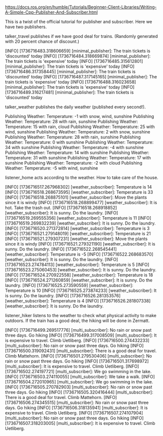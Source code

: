 https://docs.ros.org/en/humble/Tutorials/Beginner-Client-Libraries/Writing-A-Simple-Cpp-Publisher-And-Subscriber.html

This is a twist of the official tutorial for publisher and subscriber.
Here we have two publishers. 

talker_travel publishes if we have good deal for trains. (Randomly generated with 20 percent chance of discount.)

[INFO] [1736716483.318606659] [minimal_publisher]: The train tickets is 'discounted' today
[INFO] [1736716484.318669874] [minimal_publisher]: The train tickets is 'expensive' today
[INFO] [1736716485.315612801] [minimal_publisher]: The train tickets is 'expensive' today
[INFO] [1736716486.317358445] [minimal_publisher]: The train tickets is 'discounted' today
[INFO] [1736716487.317145165] [minimal_publisher]: The train tickets is 'expensive' today
[INFO] [1736716488.316023658] [minimal_publisher]: The train tickets is 'expensive' today
[INFO] [1736716489.316217481] [minimal_publisher]: The train tickets is 'discounted' today

talker_weather publishes the daily weather (published every second!). 

Publishing Weather: Temperature: -1 with snow, wind, sunshine 
Publishing Weather: Temperature: 28 with rain, sunshine 
Publishing Weather: Temperature: 15 with rain, cloud 
Publishing Weather: Temperature: 25 with wind, sunshine 
Publishing Weather: Temperature: 2 with snow, sunshine 
Publishing Weather: Temperature: 28 with rain, sunshine 
Publishing Weather: Temperature: 0 with sunshine 
Publishing Weather: Temperature: 34 with sunshine 
Publishing Weather: Temperature: -4 with sunshine 
Publishing Weather: Temperature: 14 with sunshine 
Publishing Weather: Temperature: 31 with sunshine 
Publishing Weather: Temperature: 17 with sunshine 
Publishing Weather: Temperature: -2 with cloud 
Publishing Weather: Temperature: -5 with wind, sunshine 

listener_home acts according to the weather. How to take care of the house.

[INFO] [1736716517.267968302] [weather_subscriber]: Temperature is 14
[INFO] [1736716518.268673595] [weather_subscriber]: Temperature is 33
[INFO] [1736716518.268875101] [weather_subscriber]: Move the plants since it is windy
[INFO] [1736716518.268899477] [weather_subscriber]: It is hot. Take the trash out.
[INFO] [1736716518.268918852] [weather_subscriber]: It is sunny. Do the laundry.
[INFO] [1736716519.269555356] [weather_subscriber]: Temperature is 11
[INFO] [1736716519.269832239] [weather_subscriber]: It is sunny. Do the laundry.
[INFO] [1736716520.271372814] [weather_subscriber]: Temperature is 3
[INFO] [1736716521.279148019] [weather_subscriber]: Temperature is 21
[INFO] [1736716521.279307231] [weather_subscriber]: Move the plants since it is windy
[INFO] [1736716521.279321190] [weather_subscriber]: It is sunny. Do the laundry.
[INFO] [1736716522.268545441] [weather_subscriber]: Temperature is -5
[INFO] [1736716522.268683570] [weather_subscriber]: It is sunny. Do the laundry.
[INFO] [1736716523.274784113] [weather_subscriber]: Temperature is 5
[INFO] [1736716523.275060453] [weather_subscriber]: It is sunny. Do the laundry.
[INFO] [1736716524.270922558] [weather_subscriber]: Temperature is 18
[INFO] [1736716524.271260859] [weather_subscriber]: It is sunny. Do the laundry.
[INFO] [1736716525.273590559] [weather_subscriber]: Temperature is 10
[INFO] [1736716525.273874233] [weather_subscriber]: It is sunny. Do the laundry.
[INFO] [1736716526.281353576] [weather_subscriber]: Temperature is 4
[INFO] [1736716526.281807338] [weather_subscriber]: It is sunny. Do the laundry.

listener_hiker listens to the weather to check what physical activity to make outdoors. If the train has a good deal, the hiking will be done in Zermatt.

[INFO] [1736716499.269517776] [multi_subscriber]: No rain or snow past three days. Go hiking
[INFO] [1736716499.317008509] [multi_subscriber]: It is expensive to travel. Climb Uetliberg.
[INFO] [1736716500.274432233] [multi_subscriber]: No rain or snow past three days. Go hiking
[INFO] [1736716500.319092431] [multi_subscriber]: There is a good deal for travel. Climb Mattehorn.
[INFO] [1736716501.279530406] [multi_subscriber]: No rain or snow past three days. Go hiking
[INFO] [1736716501.317698972] [multi_subscriber]: It is expensive to travel. Climb Uetliberg.
[INFO] [1736716502.274197721] [multi_subscriber]: We go swimming in the lake.
[INFO] [1736716503.274110055] [multi_subscriber]: We take a walk.
[INFO] [1736716504.272010965] [multi_subscriber]: We go swimming in the lake.
[INFO] [1736716505.270782903] [multi_subscriber]: No rain or snow past three days. Go hiking
[INFO] [1736716505.320416444] [multi_subscriber]: There is a good deal for travel. Climb Mattehorn.
[INFO] [1736716506.274345515] [multi_subscriber]: No rain or snow past three days. Go hiking
[INFO] [1736716506.318135941] [multi_subscriber]: It is expensive to travel. Climb Uetliberg.
[INFO] [1736716507.274107904] [multi_subscriber]: No rain or snow past three days. Go hiking
[INFO] [1736716507.318203005] [multi_subscriber]: It is expensive to travel. Climb Uetliberg.



